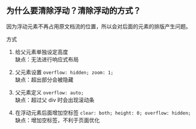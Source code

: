 ## 为什么要清除浮动？清除浮动的方式？

因为浮动元素不再占用原文档流的位置，所以会对后面的元素的排版产生问题。

方式
1. 给父元素单独设定高度   
缺点：无法进行响应式布局
   
2. 父元素设置 ``` overflow: hidden; zoom: 1; ```   
缺点：超出部分会被隐藏
   
3. 父元素定义 ``` overflow: auto; ```   
缺点：超过父 div 时会出现滚动条
   
4. 在浮动元素后面增加空标签 ``` clear: both; height: 0; overflow: hidden; ```   
缺点：增加空标签，不利于页面优化

